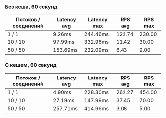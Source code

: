 ### Без кеша, 60 секунд

| Потоков / соединений | Latency avg | Latency max | RPS avg | RPS max |
|----------------------|-------------|-------------|---------|---------|
| 1 / 1                | 9.26ms      | 244.46ms    | 122.74  | 230.00  |
| 10 / 10              | 97.99ms     | 332.96ms    | 11.42   | 30.00   |
| 50 / 50              | 153.69ms    | 232.09ms    | 6.43    | 9.00    |

### С кешем, 60 секунд

| Потоков / соединений | Latency avg | Latency max | RPS avg | RPS max |
|----------------------|-------------|-------------|---------|---------|
| 1 / 1                | 4.90ms      | 228.30ms    | 262.27  | 454.00  |
| 10 / 10              | 27.19ms     | 147.99ms    | 37.45   | 70.00   |
| 50 / 50              | 257.71ms    | 414.96ms    | 3.08    | 5.00    |
